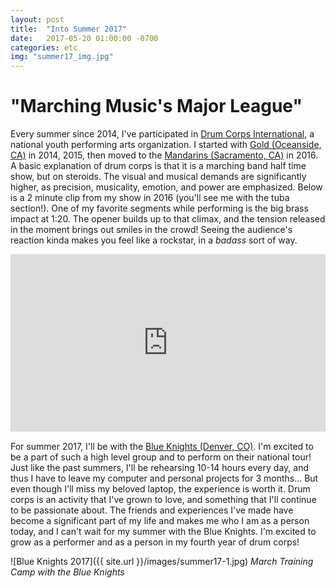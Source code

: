 ```yaml
---
layout: post
title:  "Into Summer 2017"
date:   2017-05-20 01:00:00 -0700
categories: etc
img: "summer17_img.jpg"
---
```

# "Marching Music's Major League"
Every summer since 2014, I've participated in [Drum Corps International](http://www.dci.org/), a national youth performing arts organization. I started with [Gold (Oceanside, CA)](http://www.goldyoutharts.org/drumcorps/) in 2014, 2015, then moved to the [Mandarins (Sacramento, CA)](http://www.mandarins.org/) in 2016. A basic explanation of drum corps is that it is a marching band half time show, but on steroids. The visual and musical demands are significantly higher, as precision, musicality, emotion, and power are emphasized. Below is a 2 minute clip from my show in 2016 (you'll see me with the tuba section!). One of my favorite segments while performing is the big brass impact at 1:20. The opener builds up to that climax, and the tension released in the moment brings out smiles in the crowd! Seeing the audience's reaction kinda makes you feel like a rockstar, in a *badass* sort of way.

<div style="width=100%; padding-top: 56.25%; position: relative; margin-bottom: 15px;">
<iframe src="https://www.youtube.com/embed/NjkTguZrVdo" frameborder="0" allowfullscreen style="width: 100%; height: 100%; position: absolute; top: 0; left: 0; right: 0; bottom: 0;"></iframe>
</div>

For summer 2017, I'll be with the [Blue Knights (Denver, CO)](http://ascendperformingarts.org/programs/bkdbc/). I'm excited to be a part of such a high level group and to perform on their national tour! Just like the past summers, I'll be rehearsing 10-14 hours every day, and thus I have to leave my computer and personal projects for 3 months... But even though I'll miss my beloved laptop, the experience is worth it. Drum corps is an activity that I've grown to love, and something that I'll continue to be passionate about. The friends and experiences I've made have become a significant part of my life and makes me who I am as a person today, and I can't wait for my summer with the Blue Knights. I'm excited to grow as a performer and as a person in my fourth year of drum corps!

![Blue Knights 2017]({{ site.url }}/images/summer17-1.jpg)
*March Training Camp with the Blue Knights*